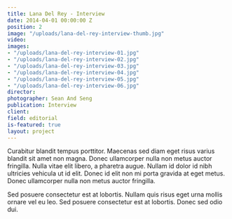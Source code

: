 ```yaml
---
title: Lana Del Rey - Interview
date: 2014-04-01 00:00:00 Z
position: 2
image: "/uploads/lana-del-rey-interview-thumb.jpg"
video: 
images:
- "/uploads/lana-del-rey-interview-01.jpg"
- "/uploads/lana-del-rey-interview-02.jpg"
- "/uploads/lana-del-rey-interview-03.jpg"
- "/uploads/lana-del-rey-interview-04.jpg"
- "/uploads/lana-del-rey-interview-05.jpg"
- "/uploads/lana-del-rey-interview-06.jpg"
director: 
photographer: Sean And Seng
publication: Interview
client: 
field: editorial
is-featured: true
layout: project
---
```


Curabitur blandit tempus porttitor. Maecenas sed diam eget risus varius blandit sit amet non magna. Donec ullamcorper nulla non metus auctor fringilla. Nulla vitae elit libero, a pharetra augue. Nullam id dolor id nibh ultricies vehicula ut id elit. Donec id elit non mi porta gravida at eget metus. Donec ullamcorper nulla non metus auctor fringilla.

Sed posuere consectetur est at lobortis. Nullam quis risus eget urna mollis ornare vel eu leo. Sed posuere consectetur est at lobortis. Donec sed odio dui.